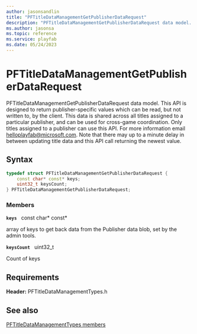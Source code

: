 ```yaml
---
author: jasonsandlin
title: "PFTitleDataManagementGetPublisherDataRequest"
description: "PFTitleDataManagementGetPublisherDataRequest data model. This API is designed to return publisher-specific values which can be read, but not written to, by the client. This data is shared across all titles assigned to a particular publisher, and can be used for cross-game coordination. Only titles assigned to a publisher can use this API. For more information email helloplayfab@microsoft.com. Note that there may up to a minute delay in between updating title data and this API call returning the newest value."
ms.author: jasonsa
ms.topic: reference
ms.service: playfab
ms.date: 05/24/2023
---
```


# PFTitleDataManagementGetPublisherDataRequest  

PFTitleDataManagementGetPublisherDataRequest data model. This API is designed to return publisher-specific values which can be read, but not written to, by the client. This data is shared across all titles assigned to a particular publisher, and can be used for cross-game coordination. Only titles assigned to a publisher can use this API. For more information email helloplayfab@microsoft.com. Note that there may up to a minute delay in between updating title data and this API call returning the newest value.  

## Syntax  
  
```cpp
typedef struct PFTitleDataManagementGetPublisherDataRequest {  
    const char* const* keys;  
    uint32_t keysCount;  
} PFTitleDataManagementGetPublisherDataRequest;  
```
  
### Members  
  
**`keys`** &nbsp; const char* const*  
  
array of keys to get back data from the Publisher data blob, set by the admin tools.
  
**`keysCount`** &nbsp; uint32_t  
  
Count of keys
  
  
## Requirements  
  
**Header:** PFTitleDataManagementTypes.h
  
## See also  
[PFTitleDataManagementTypes members](../pftitledatamanagementtypes_members.md)  

  
  

